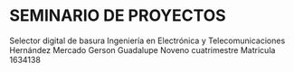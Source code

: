 # SEMINARIO DE PROYECTOS
Selector digital de basura
Ingeniería en Electrónica y Telecomunicaciones
Hernández Mercado Gerson Guadalupe
Noveno cuatrimestre
Matricula 1634138
